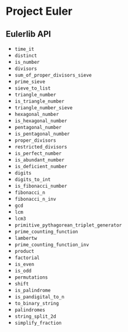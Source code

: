 # Project  Euler

<description>

## Eulerlib API

 * `time_it`
 * `distinct`
 * `is_number`
 * `divisors`
 * `sum_of_proper_divisors_sieve`
 * `prime_sieve`
 * `sieve_to_list`
 * `triangle_number`
 * `is_triangle_number`
 * `triangle_number_sieve`
 * `hexagonal_number`
 * `is_hexagonal_number`
 * `pentagonal_number`
 * `is_pentagonal_number`
 * `proper_divisors`
 * `restricted_divisors`
 * `is_perfect_number`
 * `is_abundant_number`
 * `is_deficient_number`
 * `digits`
 * `digits_to_int`
 * `is_fibonacci_number`
 * `fibonacci_n`
 * `fibonacci_n_inv`
 * `gcd`
 * `lcm`
 * `lcm3`
 * `primitive_pythagorean_triplet_generator`
 * `prime_counting_function`
 * `lambertw`
 * `prime_counting_function_inv`
 * `product`
 * `factorial`
 * `is_even`
 * `is_odd`
 * `permutations`
 * `shift`
 * `is_palindrome`
 * `is_pandigital_to_n`
 * `to_binary_string`
 * `palindromes`
 * `string_split_2d`
 * `simplify_fraction`